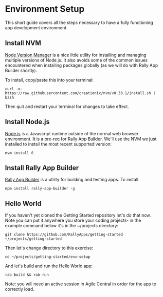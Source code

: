 # Environment Setup

This short guide covers all the steps necessary to have a fully functioning app development environment.

## Install NVM

[Node Version Manager](https://github.com/creationix/nvm) is a nice little utility for installing and managing multiple versions of Node.js.
It also avoids some of the common issues encountered when installing packages globally (as we will do with Rally App Builder shortly).

To install, copy/paste this into your terminal:

`curl -o- https://raw.githubusercontent.com/creationix/nvm/v0.33.1/install.sh | bash`

Then quit and restart your terminal for changes to take effect.

## Install Node.js

[Node.js](https://nodejs.org/en/) is a Javascript runtime outside of the normal web browser environment.
It is a pre-req for Rally App Builder.  We'll use the NVM we just installed to install the most recent supported version:

`nvm install 6`

## Install Rally App Builder

[Rally App Builder](https://github.com/RallyApps/rally-app-builder) is a utility for building and testing apps.
To install:

`npm install rally-app-builder -g`

## Hello World

If you haven't yet cloned the Getting Started repository let's do that now.  Note you can put it anywhere you store your coding projects- in the example command below it's in the ~/projects directory:

`git clone https://github.com/RallyApps/getting-started ~/projects/getting-started`

Then let's change directory to this exercise:

`cd ~/projects/getting-started/env-setup`

And let's build and run the Hello World app:

`rab build && rab run`

Note: you will need an active session in Agile Central in order for the app to correctly load.